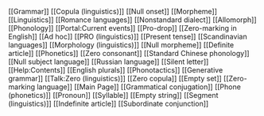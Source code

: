 [[Grammar]]
[[Copula (linguistics)]]
[[Null onset]]
[[Morpheme]]
[[Linguistics]]
[[Romance languages]]
[[Nonstandard dialect]]
[[Allomorph]]
[[Phonology]]
[[Portal:Current events]]
[[Pro-drop]]
[[Zero-marking in English]]
[[Ad hoc]]
[[PRO (linguistics)]]
[[Present tense]]
[[Scandinavian languages]]
[[Morphology (linguistics)]]
[[Null morpheme]]
[[Definite article]]
[[Phonetics]]
[[Zero consonant]]
[[Standard Chinese phonology]]
[[Null subject language]]
[[Russian language]]
[[Silent letter]]
[[Help:Contents]]
[[English plurals]]
[[Phonotactics]]
[[Generative grammar]]
[[Talk:Zero (linguistics)]]
[[Zero copula]]
[[Empty set]]
[[Zero-marking language]]
[[Main Page]]
[[Grammatical conjugation]]
[[Phone (phonetics)]]
[[Pronoun]]
[[Syllable]]
[[Empty string]]
[[Segment (linguistics)]]
[[Indefinite article]]
[[Subordinate conjunction]]
